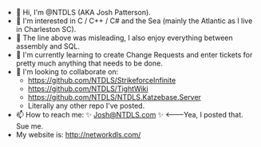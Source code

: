 - 👋 Hi, I'm @NTDLS (AKA Josh Patterson).
- 👀 I'm interested in C / C++ / C# and the Sea (mainly the Atlantic as I live in Charleston SC).
- :nail_care: The line above was misleading, I also enjoy everything between assembly and SQL.
- 🌱 I'm currently learning to create Change Requests and enter tickets for pretty much anything that needs to be done.
- 💞️ I'm looking to collaborate on:
  - https://github.com/NTDLS/StrikeforceInfinite
  - https://github.com/NTDLS/TightWiki
  - https://github.com/NTDLS/NTDLS.Katzebase.Server
  - Literally any other repo I've posted.
- 📫 How to reach me: ✨ Josh@NTDLS.com ✨   <---Yea, I posted that. Sue me.
- My website is: http://networkdls.com/
  
